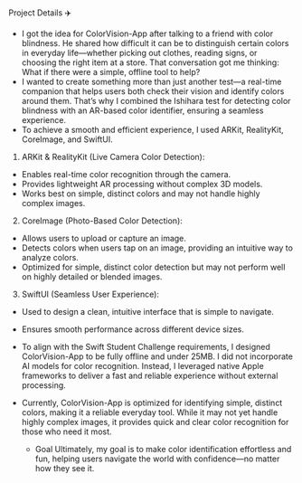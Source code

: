 Project Details ✈️
- I got the idea for ColorVision-App after talking to a friend with color blindness. He shared how difficult it can be to distinguish certain colors in everyday life—whether picking out clothes, reading signs, or choosing the right item at a store. That conversation got me thinking: What if there were a simple, offline tool to help?
- I wanted to create something more than just another test—a real-time companion that helps users both check their vision and identify colors around them. That’s why I combined the Ishihara test for detecting color blindness with an AR-based color identifier, ensuring a seamless experience.
- To achieve a smooth and efficient experience, I used ARKit, RealityKit, CoreImage, and SwiftUI.
1. ARKit & RealityKit (Live Camera Color Detection):
- Enables real-time color recognition through the camera.
- Provides lightweight AR processing without complex 3D models.
- Works best on simple, distinct colors and may not handle highly complex images.
2. CoreImage (Photo-Based Color Detection):
- Allows users to upload or capture an image.
- Detects colors when users tap on an image, providing an intuitive way to analyze colors.
- Optimized for simple, distinct color detection but may not perform well on highly detailed or blended images.
3. SwiftUI (Seamless User Experience):
- Used to design a clean, intuitive interface that is simple to navigate.
- Ensures smooth performance across different device sizes.

- To align with the Swift Student Challenge requirements, I designed ColorVision-App to be fully offline and under 25MB. I did not incorporate AI models for color recognition. Instead, I leveraged native Apple frameworks to deliver a fast and reliable experience without external processing.
- Currently, ColorVision-App is optimized for identifying simple, distinct colors, making it a reliable everyday tool. While it may not yet handle highly complex images, it provides quick and clear color recognition for those who need it most.
  - Goal
Ultimately, my goal is to make color identification effortless and fun, helping users navigate the world with confidence—no matter how they see it.
